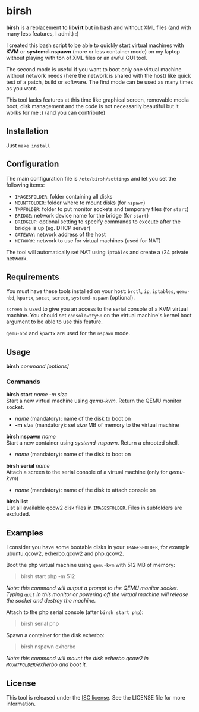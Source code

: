 birsh
=====

**birsh** is a replacement to **libvirt** but in bash and without XML files (and with many less features, I admit) :)

I created this bash script to be able to quickly start virtual machines with **KVM** or **systemd-nspawn** (more or less container mode) on my laptop without playing with ton of XML files or an awful GUI tool.

The second mode is useful if you want to boot only one virtual machine without network needs (here the network is shared with the host) like quick test of a patch, build or software. The first mode can be used as many times as you want.

This tool lacks features at this time like graphical screen, removable media boot, disk management and the code is not necessarily beautiful but it works for me :) (and you can contribute)


Installation
------------

Just `make install`


Configuration
-------------

The main configuration file is `/etc/birsh/settings` and let you set the following items:

* `IMAGESFOLDER`: folder containing all disks
* `MOUNTFOLDER`: folder where to mount disks (for `nspawn`)
* `TMPFOLDER`: folder to put monitor sockets and temporary files (for `start`)
* `BRIDGE`: network device name for the bridge (for `start`)
* `BRIDGEUP`: optional setting to specify commands to execute after the bridge is up (eg. DHCP server)
* `GATEWAY`: network address of the host
* `NETWORK`: network to use for virtual machines (used for NAT)

The tool will automatically set NAT using `iptables` and create a /24 private network.


Requirements
------------

You must have these tools installed on your host: `brctl`, `ip`, `iptables`, `qemu-nbd`, `kpartx`, `socat`, `screen`, `systemd-nspawn` (optional).

`screen` is used to give you an access to the serial console of a KVM virtual machine. You should set `console=ttyS0` on the virtual machine's kernel boot argument to be able to use this feature.

`qemu-nbd` and `kpartx` are used for the `nspawn` mode.


Usage
-----

**birsh** _command_ _[options]_

### Commands

**birsh start** _name_ _-m size_  
Start a new virtual machine using _qemu-kvm_. Return the QEMU monitor socket.

* _name_ (mandatory): name of the disk to boot on
* **-m** _size_ (mandatory): set _size_ MB of memory to the virtual machine


**birsh nspawn** _name_  
Start a new container using _systemd-nspawn_. Return a chrooted shell.

* _name_ (mandatory): name of the disk to boot on

**birsh serial** _name_  
Attach a screen to the serial console of a virtual machine (only for _qemu-kvm_)

* _name_ (mandatory): name of the disk to attach console on

**birsh list**  
List all available qcow2 disk files in `IMAGESFOLDER`. Files in subfolders are excluded.


Examples
--------

I consider you have some bootable disks in your `IMAGESFOLDER`, for example ubuntu.qcow2, exherbo.qcow2 and php.qcow2.

Boot the php virtual machine using `qemu-kvm` with 512 MB of memory:
> birsh start php -m 512

_Note: this command will output a prompt to the QEMU monitor socket. Typing `quit` in this monitor or powering off the virtual machine will release the socket and destroy the machine._


Attach to the php serial console (after `birsh start php`):
> birsh serial php


Spawn a container for the disk exherbo:
> birsh nspawn exherbo

_Note: this command will mount the disk exherbo.qcow2 in `MOUNTFOLDER`/exherbo and boot it._


License
-------

This tool is released under the [ISC license](http://www.isc.org/software/license "ISC license"). See the LICENSE file for more information.
